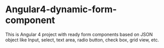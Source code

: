 # Angular4-dynamic-form-component
This is Angular 4 project with ready form components based on JSON object like Input, select, text area, radio button, check box, grid view, etc.
